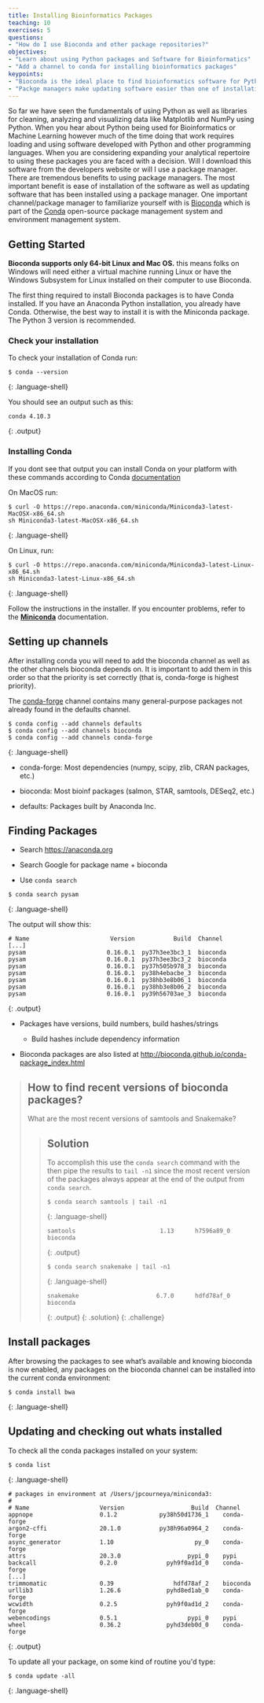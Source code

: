 ```yaml
---
title: Installing Bioinformatics Packages
teaching: 10
exercises: 5
questions:
- "How do I use Bioconda and other package repositories?"
objectives:
- "Learn about using Python packages and Software for Bioinformatics"
- "Add a channel to conda for installing bioinformatics packages"
keypoints:
- "Bioconda is the ideal place to find bioinformatics software for Python to install on your computer"
- "Packge managers make updating software easier than one of installations"
---
```


So far we have seen the fundamentals of using Python as well as libraries for cleaning, analyzing and visualizing data like Matplotlib and NumPy using Python. When you hear about Python being used for Bioinformatics or Machine Learning however much of the time doing that work requires loading and using software developed with Python and other programming languages. When you are considering expanding your analytical repertoire to using these packages you are faced with a decision. Will I download this software from the developers website or will I use a package manager. There are tremendous benefits to using package managers. The most important benefit is ease of installation of the software as well as updating software that has been installed using a package manager. One important channel/package manager to familiarize yourself with is [Bioconda](https://bioconda.github.io/user/install.html) which is part of the [Conda](https://docs.conda.io/en/latest/) open-source package management system and environment management system. 

## Getting Started

**Bioconda supports only 64-bit Linux and Mac OS.** this means folks on Windows will need either a virtual machine running Linux or have the Windows Subsystem for Linux installed on their computer to use Bioconda.

The first thing required to install Bioconda packages is to have Conda installed. If you have an Anaconda Python installation, you already have Conda. Otherwise, the best way to install it is with the Miniconda package. The Python 3 version is recommended.

### Check your installation

To check your installation of Conda run: 

~~~
$ conda --version
~~~
{: .language-shell}

You should see an output such as this: 
~~~
conda 4.10.3
~~~
{: .output}

### Installing Conda

If you dont see that output you can install Conda on your platform with these commands according to Conda [documentation](https://bioconda.github.io/user/install.html)

On MacOS run:
~~~
$ curl -O https://repo.anaconda.com/miniconda/Miniconda3-latest-MacOSX-x86_64.sh
sh Miniconda3-latest-MacOSX-x86_64.sh
~~~
{: .language-shell}

On Linux, run:
~~~
$ curl -O https://repo.anaconda.com/miniconda/Miniconda3-latest-Linux-x86_64.sh
sh Miniconda3-latest-Linux-x86_64.sh
~~~
{: .language-shell}

Follow the instructions in the installer. If you encounter problems, refer to the **[Miniconda](https://conda.io/en/latest/miniconda.html)** documentation. 

## Setting up channels

After installing conda you will need to add the bioconda channel as well as the other channels bioconda depends on. It is important to add them in this order so that the priority is set correctly (that is, conda-forge is highest priority).

The [conda-forge](https://conda-forge.org/) channel contains many general-purpose packages not already found in the defaults channel.

~~~
$ conda config --add channels defaults
$ conda config --add channels bioconda
$ conda config --add channels conda-forge
~~~
{: .language-shell}

* conda-forge: Most dependencies (numpy, scipy, zlib, CRAN packages, etc.)

* bioconda: Most bioinf packages (salmon, STAR, samtools, DESeq2, etc.)

* defaults: Packages built by Anaconda Inc.

## Finding Packages

* Search https://anaconda.org

* Search Google for package name + bioconda

* Use `conda search`

~~~
$ conda search pysam
~~~
{: .language-shell}

The output will show this:

~~~
# Name                       Version           Build  Channel             
[...]
pysam                       0.16.0.1  py37h3ee3bc3_1  bioconda            
pysam                       0.16.0.1  py37h3ee3bc3_2  bioconda            
pysam                       0.16.0.1  py37h505b978_3  bioconda            
pysam                       0.16.0.1  py38h4ebacbe_3  bioconda            
pysam                       0.16.0.1  py38hb3e8b06_1  bioconda            
pysam                       0.16.0.1  py38hb3e8b06_2  bioconda            
pysam                       0.16.0.1  py39h56703ae_3  bioconda 
~~~
{: .output}

* Packages have versions, build numbers, build hashes/strings
  * Build hashes include dependency information

* Bioconda packages are also listed at <http://bioconda.github.io/conda-package_index.html>

> ## How to find recent versions of bioconda packages?
>
> What are the most recent versions of samtools and Snakemake?
>
> > ## Solution
> >
> > To accomplish this use the `conda search` command with the <package name> then pipe the results to `tail -n1` since the most recent version of the packages always appear at the end of the output from `conda search`.
> >
> > ~~~
> > $ conda search samtools | tail -n1
> > ~~~
> > {: .language-shell}
> >
> >
> > ~~~
> > samtools                        1.13      h7596a89_0  bioconda 
> > ~~~
> > {: .output}
> >
> >
> > ~~~
> > $ conda search snakemake | tail -n1
> > ~~~
> > {: .language-shell}
> >
> > ~~~
> > snakemake                      6.7.0      hdfd78af_0  bioconda
> > ~~~
> > {: .output}
> {: .solution}
{: .challenge}

## Install packages

After browsing the packages to see what’s available and knowing bioconda is now enabled, any packages on the bioconda channel can be installed into the current conda environment:

~~~
$ conda install bwa
~~~
{: .language-shell}

## Updating and checking out whats installed

To check all the conda packages installed on your system:

~~~
$ conda list
~~~
{: .language-shell}

~~~
# packages in environment at /Users/jpcourneya/miniconda3:
#
# Name                    Version                   Build  Channel
appnope                   0.1.2            py38h50d1736_1    conda-forge
argon2-cffi               20.1.0           py38h96a0964_2    conda-forge
async_generator           1.10                       py_0    conda-forge
attrs                     20.3.0                   pypi_0    pypi
backcall                  0.2.0              pyh9f0ad1d_0    conda-forge
[...]
trimmomatic               0.39                 hdfd78af_2    bioconda
urllib3                   1.26.6             pyhd8ed1ab_0    conda-forge
wcwidth                   0.2.5              pyh9f0ad1d_2    conda-forge
webencodings              0.5.1                    pypi_0    pypi
wheel                     0.36.2             pyhd3deb0d_0    conda-forge
~~~
{: .output}

To update all your package, on some kind of routine you'd type:

~~~
$ conda update -all
~~~
{: .language-shell}

